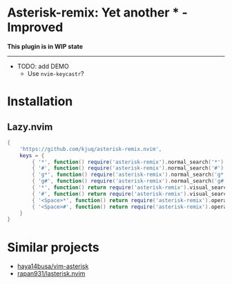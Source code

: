 # Asterisk-remix: Yet another * -Improved

**This plugin is in WIP state**

---

- TODO: add DEMO
	- Use `nvim-keycastr`?

# Installation

## Lazy.nvim

```lua
{
	'https://github.com/kjuq/asterisk-remix.nvim',
	keys = {
		{ '*', function() require('asterisk-remix').normal_search('*') end, mode = 'n' },
		{ '#', function() require('asterisk-remix').normal_search('#') end, mode = 'n' },
		{ 'g*', function() require('asterisk-remix').normal_search('g*') end, mode = 'n' },
		{ 'g#', function() require('asterisk-remix').normal_search('g#') end, mode = 'n' },
		{ '*', function() return require('asterisk-remix').visual_search('*') end, mode = 'x', { expr = true } },
		{ '#', function() return require('asterisk-remix').visual_search('#') end, mode = 'x', { expr = true } },
		{ '<Space>*', function() return require('asterisk-remix').operator_search('*') end, mode = 'n', { expr = true } },
		{ '<Space>#', function() return require('asterisk-remix').operator_search('#') end, mode = 'n', { expr = true } },
	}
}
```

# Similar projects

- [haya14busa/vim-asterisk](https://github.com/haya14busa/vim-asterisk)
- [rapan931/lasterisk.nvim](https://github.com/rapan931/lasterisk.nvim)
